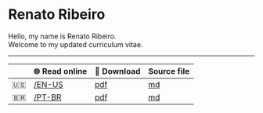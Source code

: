 # Renato Ribeiro

Hello, my name is Renato Ribeiro.  
Welcome to my updated curriculum vitae.

---

|     | **🌐 Read online**                                                                                         | **📃 Download**                                                                                                   | **Source file**                                                                                 |
| --- | ---------------------------------------------------------------------------------------------------------- | ----------------------------------------------------------------------------------------------------------------- | ----------------------------------------------------------------------------------------------- |
| 🇺🇸  | [/EN-US](https://github.com/renatorib/curriculum-vitae/blob/master/build/pdf/Renato-Ribeiro-CV--EN-US.pdf) | [pdf](https://raw.githubusercontent.com/renatorib/curriculum-vitae/master/build/pdf/Renato-Ribeiro-CV--EN-US.pdf) | [md](https://github.com/renatorib/curriculum-vitae/blob/master/src/Renato-Ribeiro-CV--EN-US.md) |
| 🇧🇷  | [/PT-BR](https://github.com/renatorib/curriculum-vitae/blob/master/build/pdf/Renato-Ribeiro-CV--PT-BR.pdf) | [pdf](https://raw.githubusercontent.com/renatorib/curriculum-vitae/master/build/pdf/Renato-Ribeiro-CV--PT-BR.pdf) | [md](https://github.com/renatorib/curriculum-vitae/blob/master/src/Renato-Ribeiro-CV--PT-BR.md) |
